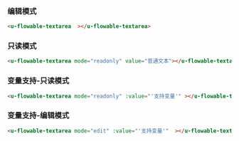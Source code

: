 ### 编辑模式

``` html
<u-flowable-textarea  ></u-flowable-textarea>
```

### 只读模式

``` html
<u-flowable-textarea mode="readonly" value="普通文本"></u-flowable-textarea>
```

### 变量支持-只读模式

``` html
<u-flowable-textarea mode="readonly" :value="'支持变量'" ></u-flowable-textarea>
```

### 变量支持-编辑模式

``` html
<u-flowable-textarea mode="edit" :value="'支持变量'"  ></u-flowable-textarea>
```
